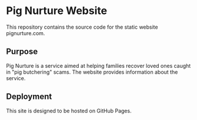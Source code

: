 # Pig Nurture Website

This repository contains the source code for the static website pignurture.com.

## Purpose

Pig Nurture is a service aimed at helping families recover loved ones caught in "pig butchering" scams. The website provides information about the service.

## Deployment

This site is designed to be hosted on GitHub Pages. 